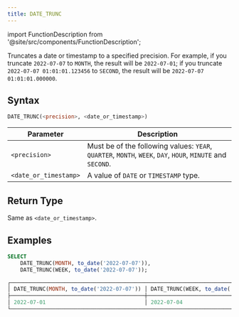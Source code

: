 ```yaml
---
title: DATE_TRUNC
---
```

import FunctionDescription from '@site/src/components/FunctionDescription';

<FunctionDescription description="Introduced or updated: v1.2.697"/>

Truncates a date or timestamp to a specified precision. For example, if you truncate `2022-07-07` to `MONTH`, the result will be `2022-07-01`; if you truncate `2022-07-07 01:01:01.123456` to `SECOND`, the result will be `2022-07-07 01:01:01.000000`.

## Syntax

```sql
DATE_TRUNC(<precision>, <date_or_timestamp>)
```

| Parameter             | Description                                                                                                |
|-----------------------|------------------------------------------------------------------------------------------------------------|
| `<precision>`         | Must be of the following values: `YEAR`, `QUARTER`, `MONTH`, `WEEK`, `DAY`, `HOUR`, `MINUTE` and `SECOND`. |
| `<date_or_timestamp>` | A value of `DATE` or `TIMESTAMP` type.                                                                     |

## Return Type

Same as `<date_or_timestamp>`.

## Examples

```sql
SELECT
    DATE_TRUNC(MONTH, to_date('2022-07-07')),
    DATE_TRUNC(WEEK, to_date('2022-07-07'));

┌────────────────────────────────────────────────────────────────────────────────────┐
│ DATE_TRUNC(MONTH, to_date('2022-07-07')) │ DATE_TRUNC(WEEK, to_date('2022-07-07')) │
├──────────────────────────────────────────┼─────────────────────────────────────────┤
│ 2022-07-01                               │ 2022-07-04                              │
└────────────────────────────────────────────────────────────────────────────────────┘
```
